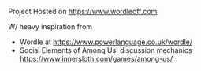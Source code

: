 Project Hosted on https://www.wordleoff.com

W/ heavy inspiration from
- Wordle at https://www.powerlanguage.co.uk/wordle/
- Social Elements of Among Us' discussion mechanics  https://www.innersloth.com/games/among-us/
